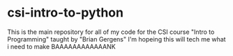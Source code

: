 # csi-intro-to-python
This is the main repository for all of my code for the CSI course "Intro to Programming" taught by "Brian Gergens"
I'm hopeing this will tech me what i need to make BAAAAAAAAAAAANK
